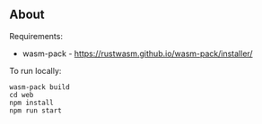 ## About

Requirements:
 - wasm-pack - https://rustwasm.github.io/wasm-pack/installer/

To run locally:
```
wasm-pack build
cd web
npm install
npm run start
```
